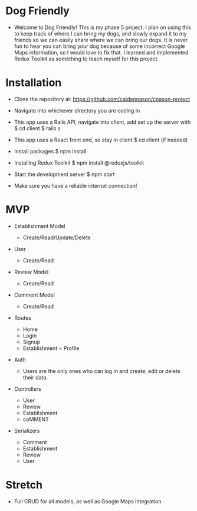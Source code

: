 # Dog Friendly
- Welcome to Dog Friendly! This is my phase 5 project. I plan on using this to keep track of where I can bring my dogs, and slowly expand it to my friends so we can easily share where we can bring our dogs. It is never fun to hear you can bring your dog because of some incorrect Google Maps information, so I would love to fix that. I learned and implemented Redux Toolkit as something to teach myself for this project.

# Installation
- Clone the repository at: https://github.com/caidennason/cnason-project
- Navigate into whichever directory you are coding in
- This app uses a Rails API, navigate into client, add set up the server with 
  $ cd client
  $ rails s
- This app uses a React front end, so stay in client
  $ cd client (if needed)
- Install packages 
  $ npm install
- Installing Redux Toolkit
  $ npm install @reduxjs/toolkit
- Start the development server
  $ npm start

- Make sure you have a reliable internet connection!

# MVP
- Establishment Model
  - Create/Read/Update/Delete
- User
  - Create/Read
- Review Model 
  - Create/Read
- Comment Model
  - Create/Read
- Routes
  - Home
  - Login
  - Signup
  - Establishment
  = Profile
- Auth
  - Users are the only ones who can log in and create, edit or delete their data. 

- Controllers
  - User
  - Review
  - Establishment
  - coMMENT

- Serializers
  - Comment
  - Establishment
  - Review
  - User

# Stretch
- Full CRUD for all models, as well as Google Maps integration.